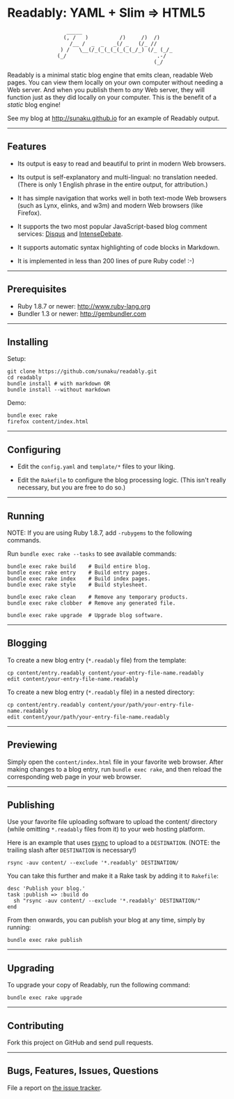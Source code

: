 Readably: YAML + Slim => HTML5
==============================================================================

                       _____
                      (, /   )          /)     /)  /)
                        /__ /  _  _   _(/ _   (/_ //
                     ) /   \__(/_(_(_(_(_(_(_/_) (/_ (_/_
                    (_/                             .-/
                                                   (_/


Readably is a minimal static blog engine that emits clean, readable Web pages.
You can view them locally on your own computer without needing a Web server.
And when you publish them to *any* Web server, they will function just as they
did locally on your computer.  This is the benefit of a *static* blog engine!

See my blog at <http://sunaku.github.io> for an example of Readably output.

------------------------------------------------------------------------------
Features
------------------------------------------------------------------------------

  * Its output is easy to read and beautiful to print in modern Web browsers.

  * Its output is self-explanatory and multi-lingual: no translation needed.
    (There is only 1 English phrase in the entire output, for attribution.)

  * It has simple navigation that works well in both text-mode Web browsers
    (such as Lynx, elinks, and w3m) and modern Web browsers (like Firefox).

  * It supports the two most popular JavaScript-based blog comment services:
    [Disqus](http://disqus.com) and [IntenseDebate](http://intensedebate.com).

  * It supports automatic syntax highlighting of code blocks in Markdown.

  * It is implemented in less than 200 lines of pure Ruby code! :-)

------------------------------------------------------------------------------
Prerequisites
------------------------------------------------------------------------------

  * Ruby 1.8.7 or newer:  <http://www.ruby-lang.org>
  * Bundler 1.3 or newer: <http://gembundler.com>

------------------------------------------------------------------------------
Installing
------------------------------------------------------------------------------

Setup:

    git clone https://github.com/sunaku/readably.git
    cd readably
    bundle install # with markdown OR
    bundle install --without markdown

Demo:

    bundle exec rake
    firefox content/index.html

------------------------------------------------------------------------------
Configuring
------------------------------------------------------------------------------

  * Edit the `config.yaml` and `template/*` files to your liking.

  * Edit the `Rakefile` to configure the blog processing logic.
    (This isn't really necessary, but you are free to do so.)

------------------------------------------------------------------------------
Running
------------------------------------------------------------------------------

NOTE: If you are using Ruby 1.8.7, add `-rubygems` to the following commands.

Run `bundle exec rake --tasks` to see available commands:

    bundle exec rake build    # Build entire blog.
    bundle exec rake entry    # Build entry pages.
    bundle exec rake index    # Build index pages.
    bundle exec rake style    # Build stylesheet.

    bundle exec rake clean    # Remove any temporary products.
    bundle exec rake clobber  # Remove any generated file.

    bundle exec rake upgrade  # Upgrade blog software.

------------------------------------------------------------------------------
Blogging
------------------------------------------------------------------------------

To create a new blog entry (`*.readably` file) from the template:

    cp content/entry.readably content/your-entry-file-name.readably
    edit content/your-entry-file-name.readably

To create a new blog entry (`*.readably` file) in a nested directory:

    cp content/entry.readably content/your/path/your-entry-file-name.readably
    edit content/your/path/your-entry-file-name.readably

------------------------------------------------------------------------------
Previewing
------------------------------------------------------------------------------

Simply open the `content/index.html` file in your favorite web browser.  After
making changes to a blog entry, run `bundle exec rake`, and then reload the
corresponding web page in your web browser.

------------------------------------------------------------------------------
Publishing
------------------------------------------------------------------------------

Use your favorite file uploading software to upload the content/ directory
(while omitting `*.readably` files from it) to your web hosting platform.

Here is an example that uses [rsync](http://rsync.samba.org) to upload to a
`DESTINATION`.  (NOTE: the trailing slash after `DESTINATION` is necessary!)

    rsync -auv content/ --exclude '*.readably' DESTINATION/

You can take this further and make it a Rake task by adding it to `Rakefile`:

    desc 'Publish your blog.'
    task :publish => :build do
      sh "rsync -auv content/ --exclude '*.readably' DESTINATION/"
    end

From then onwards, you can publish your blog at any time, simply by running:

    bundle exec rake publish

------------------------------------------------------------------------------
Upgrading
------------------------------------------------------------------------------

To upgrade your copy of Readably, run the following command:

    bundle exec rake upgrade

------------------------------------------------------------------------------
Contributing
------------------------------------------------------------------------------

Fork this project on GitHub and send pull requests.

------------------------------------------------------------------------------
Bugs, Features, Issues, Questions
------------------------------------------------------------------------------

File a report on [the issue tracker](
http://github.com/sunaku/readably/issues/ ).


